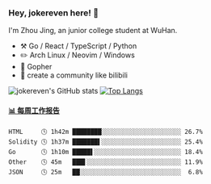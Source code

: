 ### Hey, jokereven here! 👋

I'm Zhou Jing, an junior college student at WuHan.

-   :hammer_and_pick: Go / React / TypeScript / Python
-   :pencil2: Arch Linux / Neovim / Windows
-   :seedling: Gopher
-   :thought_balloon: create a community like bilibili

![jokereven's GitHub stats](https://github-readme-stats.vercel.app/api?username=jokereven&show_icons=true)
[![Top Langs](https://github-readme-stats.vercel.app/api/top-langs/?username=jokereven&layout=compact)](https://github.com/anuraghazra/github-readme-stats)

<!-- waka-box start -->
#### <a href="https://gist.github.com/9f8118785e2d128d746db5f61b0e0a2a" target="_blank">📊 每周工作报告</a>
```text
HTML     🕓 1h42m ████████░░░░░░░░░░░░░░░░░░░░░░ 26.7%
Solidity 🕓 1h37m ███████▌░░░░░░░░░░░░░░░░░░░░░░ 25.4%
Go       🕓 1h10m █████▌░░░░░░░░░░░░░░░░░░░░░░░░ 18.4%
Other    🕓 45m   ███▌░░░░░░░░░░░░░░░░░░░░░░░░░░ 11.9%
JSON     🕓 25m   ██░░░░░░░░░░░░░░░░░░░░░░░░░░░░  6.8%
```
<!-- Powered by https://github.com/journey-ad/waka-box-go . -->
<!-- waka-box end -->
